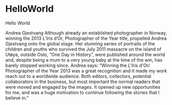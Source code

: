 # HelloWorld
Hello World



Andrea Gjestvang
Although already an established photographer in Norway, winning the 2013 L’Iris d’Or, Photographer of the Year title, propelled Andrea Gjestvang onto the global stage. 
Her stunning series of portraits of the children and youths who survived the July 2011 massacre on the island of Utøya, outside Oslo, “One Day in History”, were published around the world and, despite being a mum to a very young baby at the time of the win, has barely stopped working since. 
Andrea says: “Winning the L'Iris d'Or/ Photographer of the Year 2013 was a great recognition and it made my work reach out to a worldwide audience. Both editors, collectors, potential collaborators in the business, but most important the normal readers that were moved and engaged by the images. It opened up new opportunities for me, and was a huge motivation to continue following the stories that I believe in.” 
